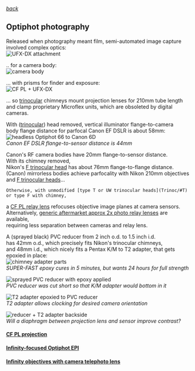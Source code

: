 *[back](./)*
## Optiphot photography  
Released when photography meant film,
semi-automated image capture involved complex optics:  
![UFX-DX attachment](Images/UFX-DX.jpg)  

.. for a camera body:  
![camera body](Images/FX-35DX.jpg)  

... with prisms for finder and exposure:  
![CF PL + UFX-DX](Images/CF-PL.jpg)  

... so [trinocular](Trinoc/) chimneys mount projection lenses for 210mm tube length  
and clamp proprietary Microflex units, which are obsoleted by digital cameras.  

With ([trinocular](Trinoc/)) head removed, vertical illuminator flange-to-camera  
body flange distance for parfocal Canon EF DSLR is about 58mm:  
![headless Optiphot 66 to Canon 6D](Images/headless58mm.jpg)  
*Canon EF DSLR flange-to-sensor distance is 44mm*  

Canon's RF camera bodies have 20mm flange-to-sensor distance.  
With its chimney removed,  
Nikon's [F trinocular head](Trinoc/#F) has about 76mm flange-to-flange distance.  
(Canon) mirrorless bodies achieve parfocality
with Nikon 210mm objectives and [F trinocular heads](Trinoc/#F)...  

	Otherwise, with unmodified [type T or UW trinocular heads](Trinoc/#T)
	or type F with chimney,  
a [CF PL relay lens](CFPL2.5X) refocuses objective image planes at camera sensors.  
Alternatively, [generic aftermarket approx 2x photo relay lenses](relay2x) are available,  
requiring less separation between cameras and relay lens.

A (sprayed black) PVC reducer from 2 inch o.d. to 1.5 inch i.d.  
has 42mm o.d., which precisely fits Nikon's trinocular chimneys,  
and 48mm i.d., which nicely fits a Pentax K/M to T2 adapter,
that gets epoxied in place:  
![chimney adapter parts](Images/epoxy.jpg)  
*SUPER-FAST epoxy cures in 5 minutes, but wants 24 hours for full strength*  

![sprayed PVC reducer with epoxy applied](Images/PVC.jpg)  
*PVC reducer was cut short so that K/M adapter would bottom in it*

![T2 adapter epoxied to PVC reducer](Images/pentax.jpg)  
*T2 adapter allows clocking for desired camera orientation*  

![reducer + T2 adapter backside](Images/bottom.jpg)  
*Will a diaphragm between projection lens and sensor improve contrast?*


#### [CF PL projection](CFPL2.5X)
#### [Infinity-focused Optiphot EPI](OptiphotInfinity)
#### [Infinity objectives with camera telephoto lens](CFI4x/)
